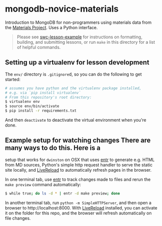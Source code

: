 # mongodb-novice-materials

Introduction to MongoDB for non-programmers using materials data from the [Materials Project](https://materialsproject.org). Uses a Python interface.

> Please see [swc-lesson-example](https://github.com/swcarpentry/lesson-example)
> for instructions on formatting, building, and submitting lessons,
> or run `make` in this directory for a list of helpful commands.

## Setting up a virtualenv for lesson development
The `env/` directory is `.gitignore`d, so you can do the following to get started:

```bash
# assumes you have python and the virtualenv package installed,
# e.g. via `pip install virtualenv`
# From this repository's root directory:
$ virtualenv env
$ source env/bin/activate
$ pip install -r requirements.txt
```

And then `deactivate` to deactivate the virtual environment when you're done.

## Example setup for watching changes There are many ways to do this. Here is a
setup that works for `dwinston` on OSX that uses
[entr](http://entrproject.org/) to generate e.g. HTML from MD sources, Python's
simple http request handler to serve the static site locally, and
[LiveReload](http://livereload.com/) to automatically refresh pages in the
browser.

In one terminal tab, use [entr](http://entrproject.org/) to track changes made
to files and rerun the `make preview` command automatically:

```bash
$ while true; do ls -d * | entr -d make preview; done
```

In another terminal tab, run `python -m SimpleHTTPServer`, and then open a
browser to http://localhost:8000. With [LiveReload](http://livereload.com/)
installed, you can activate it on the folder for this repo, and the browser
will refresh automatically on file changes.

